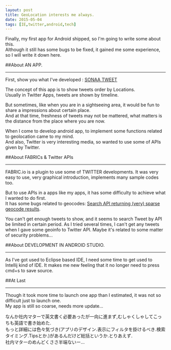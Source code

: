 ```yaml
---
layout: post
title: GeoLocation interests me always.
date: 2015-05-04
tags: [IE,twitter,android,tech]
---
```


Finally, my first app for Android shipped, so I'm going to write some about this.  
Although it still has some bugs to be fixed, it gained me some experience, so I will write it down here.  
  
##About AN APP.  
***

First, show you what I've developed : [SONAA TWEET](https://play.google.com/store/apps/details?id=com.sonaatweet.koya.sonaa)
  
The concept of this app is to show tweets order by Locations.  
Usually in Twitter Apps, tweets are shown by timeline.  
  
But sometimes, like when you are in a sightseeing area, it would be fun to share a impressions about certain place.  
And at that time, freshness of tweets may not be mattered, what matters is the distance from the place where you are now.
  
When I come to develop android app, to implement some functions related to geolocation came to my mind.  
And also, Twitter is very interesting media, so wanted to use some of APIs given by Twitter. 
    

##About FABRICs & Twitter APIs
***  
FABRIC.io is a plugin to use some of TWITTER developments. 
It was very easy to use, very graphical introduction, implements many sample codes too. 
  
But to use APIs in a apps like my apps, it has some difficulty to achieve what I wanted to do first.  
It has some bugs related to geocodes: [Search API returning (very) sparse geocode results](https://twittercommunity.com/t/search-api-returning-very-sparse-geocode-results/27998).  
  
You can't get enough tweets to show, and it seems to search Tweet by API be limited in certain period.
As I tried several times, I can't get any tweets when I gave some geoinfo to Twitter API.
Maybe it's related to some matter of security problems...

##About DEVELOPMENT IN ANDROID STUDIO.
***  
As I've got used to Eclipse based IDE, I need some time to get used to Intellij kind of IDE.
It makes me new feeling that it no longer need to press cmd+s to save source.  
  
##At Last  
***
    
Though it took more time to launch one app than I estimated, it was not so difficult just to launch one.  
My app is still so coarse, needs more update...  
  
  
なんか社内マターで英文書く必要あったが一向に進まず,むしゃくしゃしてこっちも英語で書き始めた.  
もっと詳細には色々気づき(アプリのデザイン.表示にフィルタを掛けるべき.検索タイミング.Tipsとか.)があるんだけど総括というか.とりあえず.  
社内マターのめんどくささ半端ないー...  
